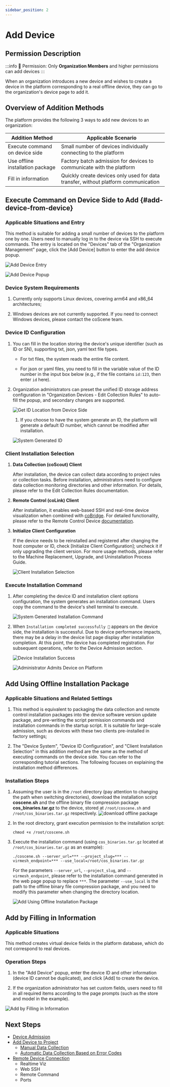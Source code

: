 ```yaml
---
sidebar_position: 2
---
```


# Add Device

## Permission Description

:::info
🤖 Permission: Only **Organization Members** and higher permissions can add devices
:::

When an organization introduces a new device and wishes to create a device in the platform corresponding to a real offline device, they can go to the organization's device page to add it.

## Overview of Addition Methods

The platform provides the following 3 ways to add new devices to an organization:

| Addition Method | Applicable Scenario |
| --------------- | ------------------- |
| Execute command on device side | Small number of devices individually connecting to the platform |
| Use offline installation package | Factory batch admission for devices to communicate with the platform |
| Fill in information | Quickly create devices only used for data transfer, without platform communication |

## Execute Command on Device Side to Add {#add-device-from-device}

### Applicable Situations and Entry

This method is suitable for adding a small number of devices to the platform one by one. Users need to manually log in to the device via SSH to execute commands. The entry is located on the "Devices" tab of the "Organization Management" page, click the [Add Device] button to enter the add device popup.

![Add Device Entry](./img/4-3-add-device-button.png)

![Add Device Popup](./img/4-3-add-device-popup.png)

### Device System Requirements

1. Currently only supports Linux devices, covering arm64 and x86_64 architectures;

2. Windows devices are not currently supported. If you need to connect Windows devices, please contact the coScene team.

### Device ID Configuration

1. You can fill in the location storing the device's unique identifier (such as ID or SN), supporting txt, json, yaml text file types.

   - For txt files, the system reads the entire file content.

   - For json or yaml files, you need to fill in the variable value of the ID number in the input box below (e.g., if the file contains `id:123`, then enter `id` here).

2. Organization administrators can preset the unified ID storage address configuration in "Organization Devices - Edit Collection Rules" to auto-fill the popup, and secondary changes are supported.

   ![Get ID Location from Device Side](./img/4-3-add-device-id-01.png)

   1. If you choose to have the system generate an ID, the platform will generate a default ID number, which cannot be modified after installation.

   ![System Generated ID](./img/4-3-add-device-id-02.png)

### Client Installation Selection

1. **Data Collection (coScout) Client**

   After installation, the device can collect data according to project rules or collection tasks. Before installation, administrators need to configure data collection monitoring directories and other information. For details, please refer to the Edit Collection Rules documentation.

2. **Remote Control (coLink) Client**

   After installation, it enables web-based SSH and real-time device visualization when combined with [coBridge](https://github.com/coscene-io/coBridge). For detailed functionality, please refer to the Remote Control Device [documentation](https://docs.coscene.cn/en/docs/device/device-remote-control).

3. **Initialize Client Configuration**

   If the device needs to be reinstalled and registered after changing the host computer or ID, check [Initialize Client Configuration]; uncheck it if only upgrading the client version. For more usage methods, please refer to the Machine Replacement, Upgrade, and Uninstallation Process Guide.

   ![Client Installation Selection](./img/4-3-install-coscout-colink.png)

### Execute Installation Command

1. After completing the device ID and installation client options configuration, the system generates an installation command. Users copy the command to the device's shell terminal to execute.

   ![System Generated Installation Command](./img/4-3-install-cmd.png)

2. When `Installation completed successfully 🎉` appears on the device side, the installation is successful. Due to device performance impacts, there may be a delay in the device list page display after installation completion. At this point, the device has completed registration. For subsequent operations, refer to the Device Admission section.

   ![Device Installation Success](./img/4-3-install-successfully.png)

   ![Administrator Admits Device on Platform](./img/4-3-access-device.png)

## Add Using Offline Installation Package

### Applicable Situations and Related Settings

1. This method is equivalent to packaging the data collection and remote control installation packages into the device software version update package, and pre-writing the script permission commands and installation commands in the startup script. It is suitable for large-scale admission, such as devices with these two clients pre-installed in factory settings;

2. The "Device System", "Device ID Configuration", and "Client Installation Selection" in this addition method are the same as the method of executing commands on the device side. You can refer to the corresponding tutorial sections. The following focuses on explaining the installation method differences.

### Installation Steps

1. Assuming the user is in the `/root` directory (pay attention to changing the path when switching directories), download the installation script **coscene.sh** and the offline binary file compression package **cos_binaries.tar.gz** to the device, stored at `/root/coscene.sh` and `/root/cos_binaries.tar.gz` respectively.
   ![download offline package](./img/4-3-download-offline-package.png)


2. In the root directory, grant execution permission to the installation script:

   ```plain text
   chmod +x /root/coscene.sh
   ```

3. Execute the installation command (using `cos_binaries.tar.gz` located at `/root/cos_binaries.tar.gz` as an example):

   ```plain text
   ./coscene.sh --server_url=*** --project_slug=*** --virmesh_endpoint=*** --use_local=/root/cos_binaries.tar.gz
   ```

   For the parameters `--server_url`, `--project_slug`, and `--virmesh_endpoint`, please refer to the installation command generated in the web page popup to replace `***`. The parameter `--use_local` is the path to the offline binary file compression package, and you need to modify this parameter when changing the directory location.

   ![Add Using Offline Installation Package](./img/4-3-offline-install-package.png)

## Add by Filling in Information

### Applicable Situations

This method creates virtual device fields in the platform database, which do not correspond to real devices.

### Operation Steps

1. In the "Add Device" popup, enter the device ID and other information (device ID cannot be duplicated), and click [Add] to create the device.

2. If the organization administrator has set custom fields, users need to fill in all required items according to the page prompts (such as the store and model in the example).

![Add by Filling in Information](./img/4-3-input-information.png)

## Next Steps
- [Device Admission](./3-manage-device.md#device-admission)
- [Add Device to Project](./3-manage-device.md#assign-devices-to-projects)
   - [Manual Data Collection](../use-case/1-common-task.md)
   - [Automatic Data Collection Based on Error Codes](../use-case/data-diagnosis/2-get-started.md)
- [Remote Device Connection](./5-device-remote-control.md)
   - Realtime Viz
   - Web SSH
   - Remote Command
   - Ports
